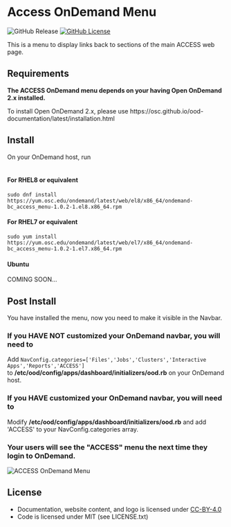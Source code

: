 # Access OnDemand Menu

![GitHub Release](https://img.shields.io/github/release/osc/bc_access_menu.svg)
[![GitHub License](https://img.shields.io/badge/license-MIT-green.svg)](https://opensource.org/licenses/MIT)

This is a menu to display links back to sections of the main ACCESS web page.

## Requirements
**The ACCESS OnDemand menu depends on your having Open OnDemand 2.x installed.**
<p>To install Open OnDemand 2.x, please use https://osc.github.io/ood-documentation/latest/installation.html</p>

## Install
On your OnDemand host, run<br /><br />
#### For RHEL8 or equivalent
```sudo dnf install https://yum.osc.edu/ondemand/latest/web/el8/x86_64/ondemand-bc_access_menu-1.0.2-1.el8.x86_64.rpm```

#### For RHEL7 or equivalent
```sudo yum install https://yum.osc.edu/ondemand/latest/web/el7/x86_64/ondemand-bc_access_menu-1.0.2-1.el7.x86_64.rpm```

#### Ubuntu
COMING SOON...

## Post Install
You have installed the menu, now you need to make it visible in the Navbar.

### If you **HAVE NOT** customized your OnDemand navbar, you will need to
Add
```NavConfig.categories=['Files','Jobs','Clusters','Interactive Apps','Reports','ACCESS'] ``` 
<br />
to **/etc/ood/config/apps/dashboard/initializers/ood.rb** on your OnDemand host.

### If you **HAVE** customized your OnDemand navbar, you will need to
Modify **/etc/ood/config/apps/dashboard/initializers/ood.rb** and add 'ACCESS' to your NavConfig.categories array.


### Your users will see the "ACCESS" menu the next time they login to OnDemand.

![ACCESS OnDemand Menu](https://github.com/OSC/bc_access_menu/blob/main/access_ondemand.PNG)

## License

* Documentation, website content, and logo is licensed under
  [CC-BY-4.0](https://creativecommons.org/licenses/by/4.0/)
* Code is licensed under MIT (see LICENSE.txt)


